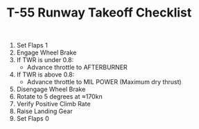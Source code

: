 # T-55 Runway Takeoff Checklist

<br>

1. Set Flaps 1
2. Engage Wheel Brake
3. If TWR is under 0.8:
   - Advance throttle to AFTERBURNER
4. If TWR is above 0.8:
   - Advance throttle to MIL POWER (Maximum dry thrust)
5. Disengage Wheel Brake
6. Rotate to 5 degrees at ≈170kn
7. Verify Positive Climb Rate
8. Raise Landing Gear
9. Set Flaps 0

<br>
